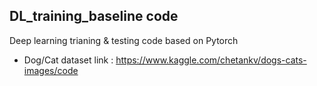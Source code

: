 ## DL_training_baseline code

Deep learning trianing & testing code based on Pytorch

* Dog/Cat dataset link : https://www.kaggle.com/chetankv/dogs-cats-images/code
